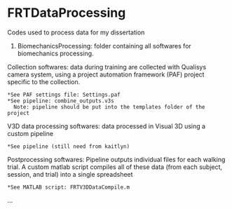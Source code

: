 # FRTDataProcessing
Codes used to process data for my dissertation

1. BiomechanicsProcessing: folder containing all softwares for biomechanics processing. 

  Collection softwares: data during training are collected with Qualisys camera system, using a project automation framework (PAF)           project specific to the collection.
  
    *See PAF settings file: Settings.paf
    *See pipeline: combine_outputs.v3s
      Note: pipeline should be put into the templates folder of the project 
  
  V3D data processing softwares: data processed in Visual 3D using a custom pipeline
    
    *See pipeline (still need from kaitlyn)
    
  Postprocessing softwares: Pipeline outputs individual files for each walking trial. A custom matlab script compiles all of these data       (from each subject, session, and trial) into a single spreadsheet

    *See MATLAB script: FRTV3DDataCompile.m

...



